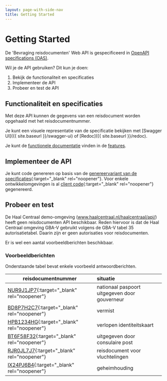 ```yaml
---
layout: page-with-side-nav
title: Getting Started
---
```

# Getting Started

De 'Bevraging reisdocumenten' Web API is gespecificeerd in [OpenAPI specifications (OAS)](https://swagger.io/specification/).

Wil je de API gebruiken? Dit kun je doen:

1. Bekijk de functionaliteit en specificaties
2. Implementeer de API
3. Probeer en test de API

## Functionaliteit en specificaties
Met deze API kunnen de gegevens van een reisdocument worden opgehaald met het reisdocumentnummer.

Je kunt een visuele representatie van de specificatie bekijken met [Swagger UI]({{ site.baseurl }}/swagger-ui) of [Redoc]({{ site.baseurl }}/redoc).

Je kunt de [functionele documentatie](./features) vinden in de [features](./features).

## Implementeer de API

Je kunt code genereren op basis van de [genereervariant van de specificaties](https://github.com/VNG-Realisatie/Haal-Centraal-Reisdocumenten-bevragen/blob/master/specificatie/genereervariant/openapi.yaml){:target="_blank" rel="noopener"}.
Voor enkele ontwikkelomgevingen is al [client code](https://github.com/VNG-Realisatie/Haal-Centraal-Reisdocumenten-bevragen/tree/master/code){:target="_blank" rel="noopener"} gegenereerd.

## Probeer en test
De Haal Centraal demo-omgeving (www.haalcentraal.nl/haalcentraal/api/) heeft geen reisdocumenten API beschikbaar. Reden hiervoor is dat de Haal Centraal omgeving GBA-V gebruikt volgens de GBA-V tabel 35 autorisatietabel. Daarin zijn er geen autorisaties voor reisdocumenten.

Er is wel een aantal voorbeeldberichten beschikbaar.

### Voorbeeldberichten
Onderstaande tabel bevat enkele voorbeeld antwoordberichten.

| reisdocumentnummer | situatie
| ---------------- | :-------  
| [NUR9J1JP7](https://github.com/VNG-Realisatie/Haal-Centraal-Reisdocumenten-bevragen/blob/master/test/NUR9J1JP7.json){:target="_blank" rel="noopener"} | nationaal paspoort uitgegeven door gouverneur |
| [BD8P7H2C7](https://github.com/VNG-Realisatie/Haal-Centraal-Reisdocumenten-bevragen/blob/master/test/BD8P7H2C7.json){:target="_blank" rel="noopener"} | vermist |
| [HPB1234HG](https://github.com/VNG-Realisatie/Haal-Centraal-Reisdocumenten-bevragen/blob/master/test/HPB1234HG.json){:target="_blank" rel="noopener"} | verlopen identiteitskaart |
| [BT6F58F32](https://github.com/VNG-Realisatie/Haal-Centraal-Reisdocumenten-bevragen/blob/master/test/BT6F58F32.json){:target="_blank" rel="noopener"} | uitgegeven door consulaire post |
| [RJR0JL7J7](https://github.com/VNG-Realisatie/Haal-Centraal-Reisdocumenten-bevragen/blob/master/test/RJR0JL7J7.json){:target="_blank" rel="noopener"} | reisdocument voor vluchtelingen |
| [IX24PJ6B4](https://github.com/VNG-Realisatie/Haal-Centraal-Reisdocumenten-bevragen/blob/master/test/IX24PJ6B4.json){:target="_blank" rel="noopener"} | geheimhouding |
